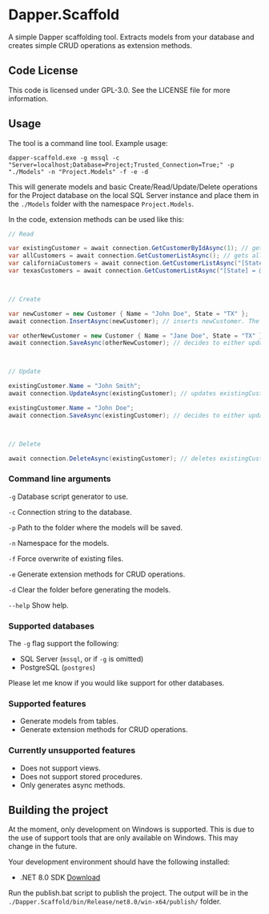 # Dapper.Scaffold

A simple Dapper scaffolding tool. Extracts models from your database and creates simple CRUD operations as extension methods.

## Code License

This code is licensed under GPL-3.0. See the LICENSE file for more information.

## Usage

The tool is a command line tool. Example usage:

`dapper-scaffold.exe -g mssql -c "Server=localhost;Database=Project;Trusted_Connection=True;" -p "./Models" -n "Project.Models" -f -e -d`

This will generate models and basic Create/Read/Update/Delete operations for the Project database on the local SQL Server instance and place them in the `./Models` folder with the namespace `Project.Models`.

In the code, extension methods can be used like this:

```csharp
// Read

var existingCustomer = await connection.GetCustomerByIdAsync(1); // gets Customer with Id 1
var allCustomers = await connection.GetCustomerListAsync(); // gets all Customers
var californiaCustomers = await connection.GetCustomerListAsync("[State] = 'CA'"); // gets all Customers from California
var texasCustomers = await connection.GetCustomerListAsync("[State] = @State", new { State = "TX" }); // gets all Customers from Texas, this time passing in a parameter object as with normal Dapper.



// Create

var newCustomer = new Customer { Name = "John Doe", State = "TX" };
await connection.InsertAsync(newCustomer); // inserts newCustomer. The CustomerId property will be updated with the value inserted.

var otherNewCustomer = new Customer { Name = "Jane Doe", State = "TX" };
await connection.SaveAsync(otherNewCustomer); // decides to either update or insert otherNewCustomer based on the value of the Id property. The CustomerId property will be updated with the value inserted since this is a new customer.



// Update

existingCustomer.Name = "John Smith";
await connection.UpdateAsync(existingCustomer); // updates existingCustomer

existingCustomer.Name = "John Doe";
await connection.SaveAsync(existingCustomer); // decides to either update or insert existingCustomer based on the value of the Id property. In this case an update is performed.



// Delete

await connection.DeleteAsync(existingCustomer); // deletes existingCustomer
```

### Command line arguments

`-g` Database script generator to use.

`-c` Connection string to the database.

`-p` Path to the folder where the models will be saved.

`-n` Namespace for the models.

`-f` Force overwrite of existing files.

`-e` Generate extension methods for CRUD operations.

`-d` Clear the folder before generating the models.

`--help` Show help.

### Supported databases

The `-g` flag support the following:

- SQL Server (`mssql`, or if `-g` is omitted)
- PostgreSQL (`postgres`)

Please let me know if you would like support for other databases.

### Supported features

- Generate models from tables.
- Generate extension methods for CRUD operations.

### Currently unsupported features

- Does not support views.
- Does not support stored procedures.
- Only generates async methods.

## Building the project

At the moment, only development on Windows is supported. This is due to the use of support tools that are only available on Windows. This may change in the future.

Your development environment should have the following installed:
- .NET 8.0 SDK [Download](https://dotnet.microsoft.com/download/dotnet/8.0)

Run the publish.bat script to publish the project. The output will be in the `./Dapper.Scaffold/bin/Release/net8.0/win-x64/publish/` folder.
